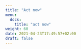 ```yaml
---
title: "Act now"
menu:
  docs:
    title: "act now"
weight: 60
date: 2021-04-23T17:49:57+02:00
draft: false
---
```


